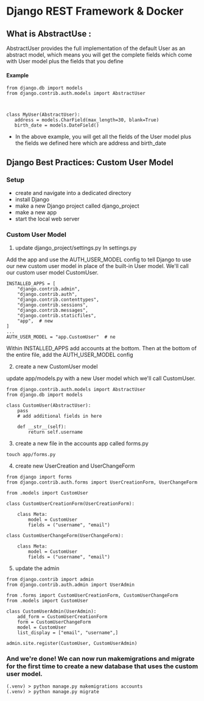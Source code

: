 # Django REST Framework & Docker

## What is AbstractUse :
 AbstractUser provides the full implementation of the default User as an abstract model, which means you will get the complete fields which come with User model plus the fields that you define


#### Example 
 ```
 from django.db import models
from django.contrib.auth.models import AbstractUser



class MyUser(AbstractUser):
    address = models.CharField(max_length=30, blank=True)
    birth_date = models.DateField()
 ```

- In the above example, you will get all the fields of the User model plus the fields we defined here which are address and birth_date


## Django Best Practices: Custom User Model

### Setup
- create and navigate into a dedicated directory 
- install Django
- make a new Django project called django_project
- make a new app 
- start the local web server


### Custom User Model

1. update django_project/settings.py
In settings.py

Add the  app and use the AUTH_USER_MODEL config to tell Django to use our new custom user model in place of the built-in User model. We'll call our custom user model CustomUser.
```
INSTALLED_APPS = [
    "django.contrib.admin",
    "django.contrib.auth",
    "django.contrib.contenttypes",
    "django.contrib.sessions",
    "django.contrib.messages",
    "django.contrib.staticfiles",
    "app",  # new
]
...
AUTH_USER_MODEL = "app.CustomUser"  # ne
```
Within INSTALLED_APPS add accounts at the bottom. Then at the bottom of the entire file, add the AUTH_USER_MODEL config


2.  create a new CustomUser model

update app/models.py with a new User model which we'll call CustomUser.

```
from django.contrib.auth.models import AbstractUser
from django.db import models

class CustomUser(AbstractUser):
    pass
    # add additional fields in here

    def __str__(self):
        return self.username
```

3.   create a new file in the accounts app called forms.py 

`touch app/forms.py`


4. create new UserCreation and UserChangeForm

```
from django import forms
from django.contrib.auth.forms import UserCreationForm, UserChangeForm

from .models import CustomUser

class CustomUserCreationForm(UserCreationForm):

    class Meta:
        model = CustomUser
        fields = ("username", "email")

class CustomUserChangeForm(UserChangeForm):

    class Meta:
        model = CustomUser
        fields = ("username", "email")
```
5.  update the admin

```
from django.contrib import admin
from django.contrib.auth.admin import UserAdmin

from .forms import CustomUserCreationForm, CustomUserChangeForm
from .models import CustomUser

class CustomUserAdmin(UserAdmin):
    add_form = CustomUserCreationForm
    form = CustomUserChangeForm
    model = CustomUser
    list_display = ["email", "username",]

admin.site.register(CustomUser, CustomUserAdmin)
```

### And we're done! We can now run makemigrations and migrate for the first time to create a new database that uses the custom user model.

```
(.venv) > python manage.py makemigrations accounts
(.venv) > python manage.py migrate
```

